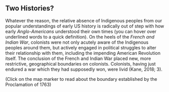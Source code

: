 ## Two Histories?

Whatever the reason, the relative absence of Indigenous peoples from our popular understandings of early US history is radically out of step with how early _Anglo-Americans_ understood their own times (you can hover over underlined words to a quick definition). On the heels of the _French and Indian War_, colonists were not only acutely aware of the Indigenous peoples around them, but actively engaged in political struggles to alter their relationship with them, including the impending American Revolution itself. The conclusion of the French and Indian War placed new, more restrictive, geographical boundaries on colonists. Colonists, having just endured a war which they had supposedly won, were livid (Kane, 2018; 3).

(Click on the map marker to read about the boundary established by the Proclamation of 1763)
